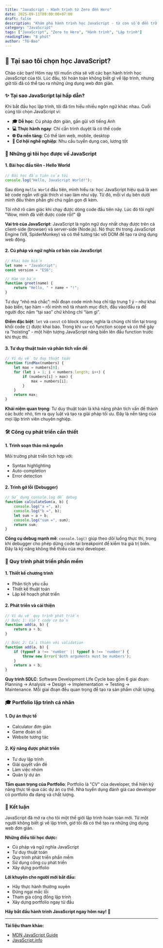 ```yaml
---
title: "JavaScript - Hành trình từ Zero đến Hero"
date: 2025-09-11T09:00:00+07:00
draft: false
description: "Khám phá hành trình học JavaScript - từ con số 0 đến trở thành lập trình viên tự tin"
category: "JavaScript"
tags: ["JavaScript", "Zero to Hero", "Hành trình", "Lập trình"]
readingTime: "8 phút"
author: "TG-Bao"
---
```


## 🚀 Tại sao tôi chọn học JavaScript?

Chào các bạn! Hôm nay tôi muốn chia sẻ với các bạn hành trình học JavaScript của tôi. Lúc đầu, tôi hoàn toàn không biết gì về lập trình, nhưng giờ tôi đã có thể tạo ra những ứng dụng web đơn giản.

### ✨ Tại sao JavaScript lại hấp dẫn?

Khi bắt đầu học lập trình, tôi đã tìm hiểu nhiều ngôn ngữ khác nhau. Cuối cùng tôi chọn JavaScript vì:

- **🎓 Dễ học**: Cú pháp đơn giản, gần gũi với tiếng Anh
- **💻 Thực hành ngay**: Chỉ cần trình duyệt là có thể code
- **🌐 Đa nền tảng**: Có thể làm web, mobile, desktop
- **📜 Cơ hội nghề nghiệp**: Nhu cầu tuyển dụng cao, lương tốt

### 🎯 Những gì tôi học được về JavaScript

#### 1. **Bài học đầu tiên - Hello World**

```javascript
// Bài học đầu tiên của tôi
console.log("Hello, JavaScript World!");
```

Sau dòng `Hello World` đầu tiên, mình hiểu ra: học JavaScript hiệu quả là xen kẽ code ngắn với giải thích vì sao làm như vậy. Từ đó, mỗi ví dụ bên dưới mình đều thêm phần ghi chú ngắn gọn đi kèm.

Tôi nhớ rõ cảm giác khi chạy được dòng code đầu tiên này. Lúc đó tôi nghĩ "Wow, mình đã viết được code rồi!" 😄

**Vai trò của JavaScript**: JavaScript là ngôn ngữ duy nhất chạy được trên cả client-side (browser) và server-side (Node.js). Nó thực thi trong JavaScript Engine (V8, SpiderMonkey) và có thể tương tác với DOM để tạo ra ứng dụng web động.

#### 2. **Cú pháp và ngữ nghĩa cơ bản của JavaScript**
```javascript
// Khai báo biến
let name = "JavaScript";
const version = "ES6";

// Hàm cơ bản
function greet(name) {
    return "Hello, " + name + "!";
}
```

Tư duy “nhỏ mà chắc”: mỗi đoạn code minh hoạ chỉ tập trung 1 ý – như khai báo biến, tạo hàm – rồi mình mô tả nhanh mục đích, đầu vào/đầu ra để người đọc nắm “tại sao” chứ không chỉ “làm gì”.

**Điểm đặc biệt**: `let` và `const` có block scope, nghĩa là chúng chỉ tồn tại trong khối code `{}` được khai báo. Trong khi `var` có function scope và có thể gây ra "hoisting" - một hiện tượng JavaScript nâng biến lên đầu function trước khi thực thi.

#### 3. **Tư duy thuật toán và phân tích vấn đề**
```javascript
// Ví dụ về tư duy thuật toán
function findMax(numbers) {
    let max = numbers[0];
    for (let i = 1; i < numbers.length; i++) {
        if (numbers[i] > max) {
            max = numbers[i];
        }
    }
    return max;
}
```

**Khái niệm quan trọng**: Tư duy thuật toán là khả năng phân tích vấn đề thành các bước nhỏ, tìm ra quy luật và tạo ra giải pháp tối ưu. Đây là nền tảng của mọi lập trình viên chuyên nghiệp.

### 🛠️ Công cụ phát triển cần thiết

#### 1. **Trình soạn thảo mã nguồn**
Môi trường phát triển tích hợp với:
- Syntax highlighting
- Auto-completion
- Error detection

#### 2. **Trình gỡ lỗi (Debugger)**
```javascript
// Sử dụng console.log để debug
function calculateSum(a, b) {
    console.log("a =", a);
    console.log("b =", b);
    let sum = a + b;
    console.log("sum =", sum);
    return sum;
}
```

**Công cụ debug mạnh mẽ**: `console.log()` giúp theo dõi luồng thực thi, trong khi debugger cho phép dừng code tại breakpoint để kiểm tra giá trị biến. Đây là kỹ năng không thể thiếu của mọi developer.

### 📝 Quy trình phát triển phần mềm

#### 1. **Thiết kế chương trình**
- Phân tích yêu cầu
- Thiết kế thuật toán
- Lập kế hoạch phát triển

#### 2. **Phát triển và cải thiện**
```javascript
// Ví dụ về quy trình phát triển
// Bước 1: Viết code cơ bản
function add(a, b) {
    return a + b;
}

// Bước 2: Cải thiện với validation
function add(a, b) {
    if (typeof a !== 'number' || typeof b !== 'number') {
        throw new Error('Both arguments must be numbers');
    }
    return a + b;
}
```

**Quy trình SDLC**: Software Development Life Cycle bao gồm 6 giai đoạn: Planning → Analysis → Design → Implementation → Testing → Maintenance. Mỗi giai đoạn đều quan trọng để tạo ra sản phẩm chất lượng.

### 🎓 Portfolio lập trình cá nhân

#### 1. **Dự án thực tế**
- Calculator đơn giản
- Game đoán số
- Website tương tác

#### 2. **Kỹ năng được phát triển**
- Tư duy lập trình
- Giải quyết vấn đề
- Làm việc nhóm
- Quản lý dự án

**Tầm quan trọng của Portfolio**: Portfolio là "CV" của developer, thể hiện kỹ năng thực tế qua các dự án cụ thể. Nhà tuyển dụng đánh giá cao developer có portfolio đa dạng và chất lượng.

### 🎯 Kết luận

JavaScript đã mở ra cho tôi một thế giới lập trình hoàn toàn mới. Từ một người không biết gì về lập trình, giờ tôi đã có thể tạo ra những ứng dụng web đơn giản.

**Những điều tôi học được:**
- Cú pháp và ngữ nghĩa JavaScript
- Tư duy thuật toán
- Quy trình phát triển phần mềm
- Sử dụng công cụ phát triển
- Xây dựng portfolio

**Lời khuyên cho người mới bắt đầu:**
- Hãy thực hành thường xuyên
- Đừng ngại mắc lỗi
- Tham gia cộng đồng lập trình
- Xây dựng portfolio ngay từ đầu

**Hãy bắt đầu hành trình JavaScript ngay hôm nay!** 🚀

---

**Tài liệu tham khảo:**
- [MDN JavaScript Guide](https://developer.mozilla.org/en-US/docs/Web/JavaScript/Guide)
- [JavaScript.info](https://javascript.info/)